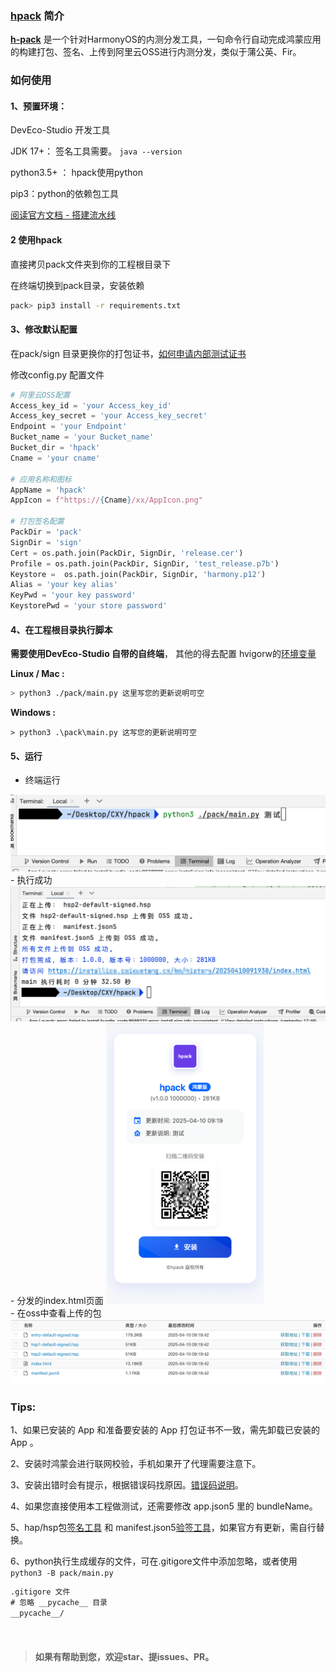 ### [hpack](https://github.com/iHongRen/hpack) 简介

**[h-pack](https://github.com/iHongRen/hpack)** 是一个针对HarmonyOS的内测分发工具，一句命令行自动完成鸿蒙应用的构建打包、签名、上传到阿里云OSS进行内测分发，类似于蒲公英、Fir。



### 如何使用

#### 1、预置环境：

DevEco-Studio 开发工具

JDK 17+： 签名工具需要。 `java --version`

python3.5+ ： hpack使用python

pip3：python的依赖包工具

[阅读官方文档 - 搭建流水线](https://developer.huawei.com/consumer/cn/doc/harmonyos-guides-V5/ide-command-line-building-app-V5)



#### 2 使用hpack
直接拷贝pack文件夹到你的工程根目录下

在终端切换到pack目录，安装依赖

```sh
pack> pip3 install -r requirements.txt
```



#### 3、修改默认配置

在pack/sign 目录更换你的打包证书，[如何申请内部测试证书](https://developer.huawei.com/consumer/cn/doc/app/agc-help-harmonyos-internaltest-0000001937800101#section166959440414)

修改config.py 配置文件

```python
# 阿里云OSS配置
Access_key_id = 'your Access_key_id'
Access_key_secret = 'your Access_key_secret'
Endpoint = 'your Endpoint'
Bucket_name = 'your Bucket_name'
Bucket_dir = 'hpack'
Cname = 'your cname'

# 应用名称和图标
AppName = 'hpack'
AppIcon = f"https://{Cname}/xx/AppIcon.png"

# 打包签名配置 
PackDir = 'pack'
SignDir = 'sign'
Cert = os.path.join(PackDir, SignDir, 'release.cer') 
Profile = os.path.join(PackDir, SignDir, 'test_release.p7b')  
Keystore =  os.path.join(PackDir, SignDir, 'harmony.p12') 
Alias = 'your key alias'
KeyPwd = 'your key password'
KeystorePwd = 'your store password'
```



#### 4、在工程根目录执行脚本

**需要使用DevEco-Studio 自带的自终端**， 其他的得去配置 hvigorw的[环境变量](https://developer.huawei.com/consumer/cn/doc/harmonyos-guides/ide-command-line-building-app#section1411782572213)

**Linux / Mac :** 

```sh
> python3 ./pack/main.py 这里写您的更新说明可空
```

**Windows :** 

```shell
> python3 .\pack\main.py 这写您的更新说明可空
```



#### 5、运行
- 终端运行
<img src="./pack/screenshots/0.png">

<br>
- 执行成功
<img src="./pack/screenshots/1.png">

<br>
- 分发的index.html页面
<img src="./pack/screenshots/2.png" width='50%'>

<br>
- 在oss中查看上传的包
<img src="./pack/screenshots/3.png">



### Tips:

1、如果已安装的 App 和准备要安装的 App 打包证书不一致，需先卸载已安装的 App 。

2、安装时鸿蒙会进行联网校验，手机如果开了代理需要注意下。

3、安装出错时会有提示，根据错误码找原因。[错误码说明](https://developer.huawei.com/consumer/cn/doc/app/agc-help-harmonyos-internaltest-0000001937800101#section10455110143313)。

4、如果您直接使用本工程做测试，还需要修改 app.json5 里的 bundleName。

5、hap/hsp包[签名工具](https://gitee.com/openharmony/developtools_hapsigner) 和 manifest.json5[验签工具](https://gitee.com/arkin-internal-testing/internal-testing)，如果官方有更新，需自行替换。

6、python执行生成缓存的文件，可在.gitigore文件中添加忽略，或者使用`python3 -B pack/main.py   `

```txt
.gitigore 文件
# 忽略 __pycache__ 目录
__pycache__/
```

<br>

> #### 如果有帮助到您，欢迎star、提issues、PR。